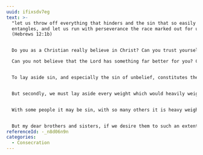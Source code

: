 ```yaml
---
uuid: ifixsdv7eg
text: >-
  "let us throw off everything that hinders and the sin that so easily
  entangles, and let us run with perseverance the race marked out for us"
  (Hebrews 12:1b)


  Do you as a Christian really believe in Christ? Can you trust yourself absolutely and entirely into His hand? Dare you trust Him? Dare you trust in His promises? Or is there a streak of doubt and unbelief within you which insists upon arguing, “If I give up the world what will I have left? How can I go on if I give up to world?”

  Can you not believe that the Lord has something far better for you? Can you not believe He is able to deliver you from all your sin? Can you not put your trust in Him? If we truly desire to run the race we must lay aside the sin of unbelief and cast ourselves upon the Lord and trust Him.


  To lay aside sin, and especially the sin of unbelief, constitutes the first requirement which must be fulfilled if we would run after God in response to His love.


  But secondly, we must lay aside every weight which would heavily weigh us down. Weight may not necessarily be sin. Weight may be something legitimate, lawful, even respectable. Suppose I clothe myself with, among other things, a shirt, a tie, a coat, a heavy pair of shoes. This is respectable, this is quite legitimate, this is perfectly appropriate—if I am not running a race. But if I am running a race, then all these articles are quite unnecessary. Not only unnecessary, but they all become a burden to me! They weigh me down. They hinder me from running well. I have to strip myself to the uttermost, to the least necessaries, to the barest essentials. Then, I am free to run the race.


  With some people it may be sin, with so many others it is heavy weights. Oh, the cares of this life; the ease, the comfort, the luxury of it all. The many good things in this life. All which goes to make up the so-called affluent way of life. These elements may not be bad; they may in fact be very good and very respectful.


  But my dear brothers and sisters, if we desire them to such an extent that we must have them, if we desire them to such a degree that we cannot exist without them, to such a degree that they become a weight and a load upon us, then they hinder us from running fast; nay, they may hinder us from running at all! Our souls are not able to rise and ascend.
referenceId: -_n8d06n9n
categories:
  - Consecration
---
```

